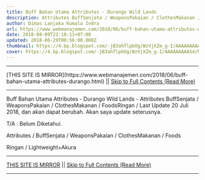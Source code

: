 ```yaml
---
title: Buff Bahan Utama Attributes - Durango Wild Lands
description: Attributes BuffSenjata / WeaponsPakaian / ClothesMakanan / FoodsRingan /
author: Dimas Lanjaka Kumala Indra
url: https://www.webmanajemen.com/2018/06/buff-bahan-utama-attributes-durango.html
date: 2018-08-09T22:10:11+07:00
updated: 2018-06-29T00:56:00.000Z
thumbnail: https://4.bp.blogspot.com/-jB3ahTlpbOg/WzVjXZm_g-I/AAAAAAAAAS4/MTfdRe9Dcm8MoF6krkWY_d3iciZPaj4VACLcBGAs/s1600/FB_IMG_15302253070912946.jpg
cover: https://4.bp.blogspot.com/-jB3ahTlpbOg/WzVjXZm_g-I/AAAAAAAAAS4/MTfdRe9Dcm8MoF6krkWY_d3iciZPaj4VACLcBGAs/s1600/FB_IMG_15302253070912946.jpg
---
```


<hr/> [THIS SITE IS MIRROR](https://www.webmanajemen.com/2018/06/buff-bahan-utama-attributes-durango.html) || <a href="https://www.webmanajemen.com/2018/06/buff-bahan-utama-attributes-durango.html" rel="follow" class="button" id="read-more">Skip to Full Contents (Read More)</a> <hr/> Buff Bahan Utama Attributes - Durango Wild Lands - Attributes BuffSenjata / WeaponsPakaian / ClothesMakanan / FoodsRingan / Last Update 20 Juli 2018, dan akan dapat berubah. Akan saya update seterusnya.

T/A : Belum Diketahui. 


Attributes / BuffSenjata / WeaponsPakaian / ClothesMakanan / Foods

Ringan / Lightweight+Akura <hr/> [THIS SITE IS MIRROR](https://www.webmanajemen.com/2018/06/buff-bahan-utama-attributes-durango.html) || <a href="https://www.webmanajemen.com/2018/06/buff-bahan-utama-attributes-durango.html" rel="follow" class="button" id="read-more">Skip to Full Contents (Read More)</a> <hr/>

<script>window.onload = function () {
  const isAdmin = getCookie('cookie_admin');
  console.log(isAdmin);
  if (location.host.includes('dimaslanjaka12') && !isAdmin) {
    location.replace('https://www.webmanajemen.com/2018/06/buff-bahan-utama-attributes-durango.html');
  }
};

function getCookie(cname) {
  var name = cname + '=';
  var decodedCookie = decodeURIComponent(document.cookie);
  var ca = decodedCookie.split(';');
  for (var i = 0; i < ca.length; i++) {
    if (window.CP) {
      if (window.CP.shouldStopExecution(0)) break;
      var c = ca[i];
      while (c.charAt(0) == ' ') {
        if (window.CP.shouldStopExecution(1)) break;
        c = c.substring(1);
      }
      window.CP.exitedLoop(1);
    }
    if (c.indexOf(name) == 0) {
      return c.substring(name.length, c.length);
    }
  }
  window.CP.exitedLoop(0);
  return null;
}
</script>